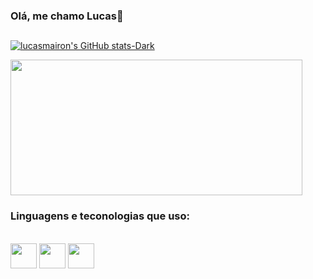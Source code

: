 ### Olá, me chamo Lucas👋
##
[![lucasmairon's GitHub stats-Dark](https://github-readme-stats.vercel.app/api?username=lucasmairon&show_icons=true&theme=gotham)](https://github.com/lucasmairon/github-readme-stats#gh-dark-mode-only)

<a href="https://github.com/LucasMairon/github-readme-stats"><img align="center" src="https://github-readme-stats.vercel.app/api/top-langs/?username=LucasMairon&layout=compact&theme=gotham" height="217" width="467" viewbox="0 0 467 195"/></a>

### Linguagens e teconologias que uso:
<div style="display: inline_block"><br>
 <img align="center"height="40"width="42"src="https://cdn.jsdelivr.net/gh/devicons/devicon/icons/c/c-original.svg">
 <img align="center"height="40"width="42"src="https://cdn.jsdelivr.net/gh/devicons/devicon/icons/javascript/javascript-original.svg">
 <img align="center"height="40"width="42"src="https://cdn.jsdelivr.net/gh/devicons/devicon/icons/vscode/vscode-original.svg">
 </div>
